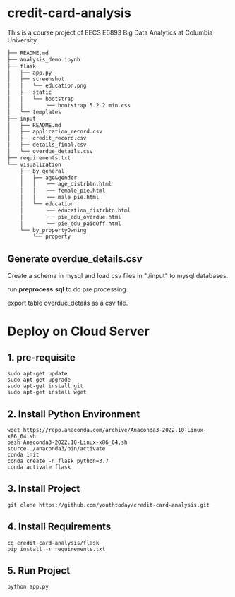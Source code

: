 # credit-card-analysis
This is a course project of EECS E6893 Big Data Analytics at Columbia University.
```txt
├── README.md
├── analysis_demo.ipynb
├── flask
│   ├── app.py
│   ├── screenshot
│   │   └── education.png
│   ├── static
│   │   └── bootstrap
│   │       └── bootstrap.5.2.2.min.css
│   └── templates
├── input
│   ├── README.md
│   ├── application_record.csv
│   ├── credit_record.csv
│   ├── details_final.csv
│   └── overdue_details.csv
├── requirements.txt
└── visualization
    ├── by_general
    │   ├── age&gender
    │   │   ├── age_distrbtn.html
    │   │   ├── female_pie.html
    │   │   └── male_pie.html
    │   └── education
    │       ├── education_distrbtn.html
    │       ├── pie_edu_overdue.html
    │       └── pie_edu_paidOff.html
    └── by_propertyOwning
        └── property
```

## Generate overdue_details.csv
Create a schema in mysql and load csv files in "./input" to mysql databases.

run **preprocess.sql** to do pre processing. 

export table overdue_details as a csv file.


# Deploy on Cloud Server
## 1. pre-requisite
```shell
sudo apt-get update
sudo apt-get upgrade
sudo apt-get install git
sudo apt-get install wget
```
## 2. Install Python Environment
```shell
wget https://repo.anaconda.com/archive/Anaconda3-2022.10-Linux-x86_64.sh
bash Anaconda3-2022.10-Linux-x86_64.sh
source ./anaconda3/bin/activate 
conda init
conda create -n flask python=3.7
conda activate flask
```
## 3. Install Project
```shell
git clone https://github.com/youthtoday/credit-card-analysis.git
```
## 4. Install Requirements
```
cd credit-card-analysis/flask
pip install -r requirements.txt 
```
## 5. Run Project
```shell
python app.py
```
